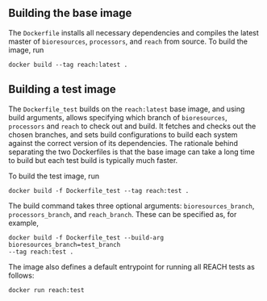 Building the base image
-----------------------
The `Dockerfile` installs all necessary dependencies and compiles the latest
master of `bioresources`, `processors`, and `reach` from source. To build the
image, run

```
docker build --tag reach:latest .
```

Building a test image
---------------------
The `Dockerfile_test` builds on the `reach:latest` base image, and using
build arguments, allows specifying which branch of `bioresources`,
`processors` and `reach` to check out and build. It fetches and checks out
the chosen branches, and sets build configurations to
build each system against the correct version of its dependencies. The
rationale behind separating the two Dockerfiles is that the base image can
take a long time to build but each test build is typically much faster.

To build the test image, run
```
docker build -f Dockerfile_test --tag reach:test .
```
The build command takes three optional arguments: `bioresources_branch`,
`processors_branch`, and `reach_branch`. These can be specified as, for
example,
```
docker build -f Dockerfile_test --build-arg bioresources_branch=test_branch
--tag reach:test .
```

The image also defines a default entrypoint for running all REACH tests as
follows:
```
docker run reach:test
```
